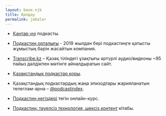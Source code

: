 ```yaml
---
layout: base.njk
title: Қолдау
permalink: jobalar
---
```


- [Қаңтар үні](https://qantar.podcasting.center/) подкасты.

- [Подкастиң орталығы](https://podcasting.center/) - 2019 жылдан бері подкастиңге қатысты жұмыстың бәрін жасайтын компания.

- [Transcribe.kz](https://transcribe.kz) – Қазақ тіліндегі ұзақтығы әртүрлі аудио/видеоны ~95 пайыз дәлдікпен мәтінге айналдыратын сайт.

- [Қазақстандық подкастар қоры](https://index.podcasting.center/).

- Қазақстандық подкастардың жаңа эпизодтары жарияланатын телеглам-арна – [@podcastindex](https://t.me/podcastindex).

- [Подкастиң негіздері](https://online.podcasting.center/) тегін онлайн-курс.

- [Подкастиң: тәуелсіз технология, шексіз контент](https://openpodcasting.com/) кітабы.
